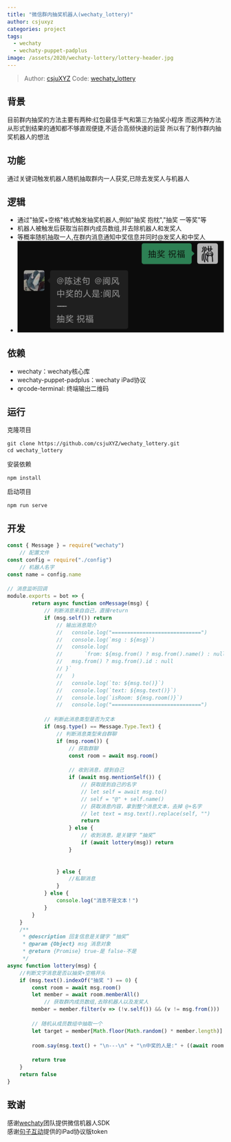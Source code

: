 ```yaml
---
title: "微信群内抽奖机器人(wechaty_lottery)"
author: csjuxyz
categories: project
tags:
  - wechaty
  - wechaty-puppet-padplus
image: /assets/2020/wechaty-lottery/lottery-header.jpg
---
```

> Author: [csjuXYZ](https://github.com/csjuXYZ)
> Code: [wechaty_lottery](https://github.com/csjuXYZ/wechaty_lottery)

## 背景

目前群内抽奖的方法主要有两种:红包最佳手气和第三方抽奖小程序
而这两种方法从形式到结果的通知都不够直观便捷,不适合高频快速的运营
所以有了制作群内抽奖机器人的想法

## 功能

通过关键词触发机器人随机抽取群内一人获奖,已除去发奖人与机器人

## 逻辑

- 通过"抽奖+空格"格式触发抽奖机器人,例如"抽奖 抱枕","抽奖 一等奖"等  
- 机器人被触发后获取当前群内成员数组,并去除机器人和发奖人
- 等概率随机抽取一人,在群内消息通知中奖信息并同时@发奖人和中奖人
- ![截图](/assets/2020/wechaty-lottery/pic01.jpg)

## 依赖

- wechaty：wechaty核心库
- wechaty-puppet-padplus：wechaty iPad协议
- qrcode-terminal: 终端输出二维码

## 运行

克隆项目

```shell
git clone https://github.com/csjuXYZ/wechaty_lottery.git
cd wechaty_lottery
```

安装依赖

```shell
npm install
```

启动项目

```shell
npm run serve
```

## 开发

```javascript
const { Message } = require("wechaty")
    // 配置文件
const config = require("./config")
    // 机器人名字
const name = config.name

// 消息监听回调
module.exports = bot => {
        return async function onMessage(msg) {
            // 判断消息来自自己，直接return
            if (msg.self()) return
                // 输出消息简介
                //   console.log("=============================")
                //   console.log(`msg : ${msg}`)
                //   console.log(
                //       `from: ${msg.from() ? msg.from().name() : null}: ${
                //   msg.from() ? msg.from().id : null
                // }`
                //   )
                //   console.log(`to: ${msg.to()}`)
                //   console.log(`text: ${msg.text()}`)
                //   console.log(`isRoom: ${msg.room()}`)
                //   console.log("=============================")

            // 判断此消息类型是否为文本
            if (msg.type() == Message.Type.Text) {
                // 判断消息类型来自群聊
                if (msg.room()) {
                    // 获取群聊
                    const room = await msg.room()

                    // 收到消息，提到自己
                    if (await msg.mentionSelf()) {
                        // 获取提到自己的名字
                        // let self = await msg.to()
                        // self = "@" + self.name()
                        // 获取消息内容，拿到整个消息文本，去掉 @+名字
                        // let text = msg.text().replace(self, "")
                        return
                    } else {
                        // 收到消息，是关键字 “抽奖”
                        if (await lottery(msg)) return
                    }


                } else {
                    //私聊消息
                }
            } else {
                console.log("消息不是文本！")
            }
        }
    }
    /**
     * @description 回复信息是关键字 “抽奖”
     * @param {Object} msg 消息对象
     * @return {Promise} true-是 false-不是
     */
async function lottery(msg) {
    //判断文字消息是否以抽奖+空格开头
    if (msg.text().indexOf("抽奖 ") == 0) {
        const room = await msg.room()
        let member = await room.memberAll()
            // 获取群内成员数组,去除机器人以及发奖人
        member = member.filter(v => (!v.self()) && (v != msg.from()))

        // 随机从成员数组中抽取一个
        let target = member[Math.floor(Math.random() * member.length)]

        room.say(msg.text() + "\n---\n" + "\n中奖的人是:" + ((await room.alias(target)) || target.name()), msg.from(), target)

        return true
    }
    return false
}
```

## 致谢

感谢[wechaty](https://github.com/wechaty/wechaty)团队提供微信机器人SDK  
感谢[句子互动](https://www.juzibot.com/)提供的iPad协议版token
